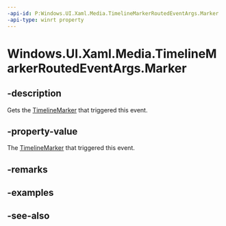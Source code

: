 ```yaml
---
-api-id: P:Windows.UI.Xaml.Media.TimelineMarkerRoutedEventArgs.Marker
-api-type: winrt property
---
```


<!-- Property syntax
public Windows.UI.Xaml.Media.TimelineMarker Marker { get;  set; }
-->

# Windows.UI.Xaml.Media.TimelineMarkerRoutedEventArgs.Marker

## -description
Gets the [TimelineMarker](timelinemarker.md) that triggered this event.


## -property-value
The [TimelineMarker](timelinemarker.md) that triggered this event.

## -remarks

## -examples

## -see-also
